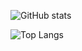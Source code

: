 ![GitHub stats](https://github-readme-stats.vercel.app/api?username=dkakinoki&count_private=true&show_icons=true&theme=bear)

![Top Langs](https://github-readme-stats.vercel.app/api/top-langs/?username=dkakinoki&langs_count=10&layout=compact&theme=bear&hide=html)

<!--
**dkakinoki/dkakinoki** is a ✨ _special_ ✨ repository because its `README.md` (this file) appears on your GitHub profile.

Here are some ideas to get you started:

- 🔭 I’m currently working on ...
- 🌱 I’m currently learning ...
- 👯 I’m looking to collaborate on ...
- 🤔 I’m looking for help with ...
- 💬 Ask me about ...
- 📫 How to reach me: ...
- 😄 Pronouns: ...
- ⚡ Fun fact: ...
-->
